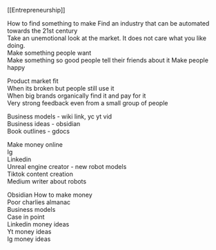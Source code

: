 [[Entrepreneurship]]

How to find something to make
Find an industry that can be automated towards the 21st century  
Take an unemotional look at the market. It does not care what you like doing.  
Make something people want  
Make something so good people tell their friends about it
Make people happy

Product market fit  
When its broken but people still use it  
When big brands organically find it and pay for it  
Very strong feedback even from a small group of people

Business models - wiki link, yc yt vid  
Business ideas - obsidian  
Book outlines - gdocs  
  
Make money online  
Ig  
Linkedin  
Unreal engine creator - new robot models  
Tiktok content creation  
Medium writer about robots  
  
Obsidian How to make money  
Poor charlies almanac  
Business models  
Case in point  
Linkedin money ideas  
Yt money ideas  
Ig money ideas
